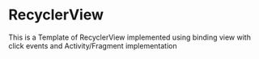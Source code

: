 # RecyclerView

This is a Template of RecyclerView implemented using binding view with click events and Activity/Fragment implementation
